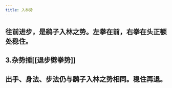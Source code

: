 ```yaml
---
title: 入林势
---
```


## 往前进步，是鹞子入林之势。左拳在前，右拳在头正额处稳住。

## 3.杂势捶[[退步劈拳势]]
## 出手、身法、步法仍与鹞子入林之势相同。稳住再退。
##
